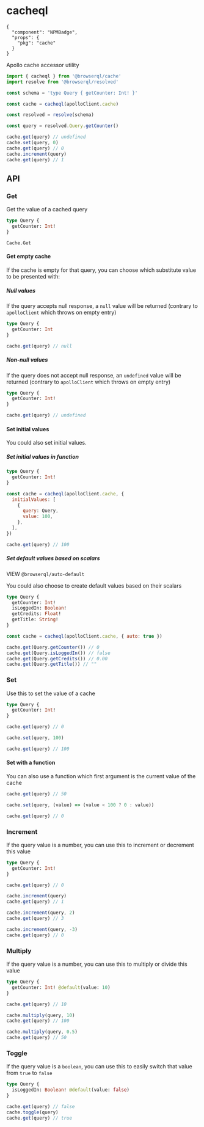 # cacheql

```component
{
  "component": "NPMBadge",
  "props": {
    "pkg": "cache"
  }
}
```

Apollo cache accessor utility

```javascript
import { cacheql } from '@browserql/cache'
import resolve from '@browserql/resolved'

const schema = 'type Query { getCounter: Int! }'

const cache = cacheql(apolloClient.cache)

const resolved = resolve(schema)

const query = resolved.Query.getCounter()

cache.get(query) // undefined
cache.set(query, 0)
cache.get(query) // 0
cache.increment(query)
cache.get(query) // 1
```

## API

### Get

Get the value of a cached query

```graphql
type Query {
  getCounter: Int!
}
```

```snapshot
Cache.Get
```

#### Get empty cache

If the cache is empty for that query, you can choose which substitute value to be presented with:

##### Null values

If the query accepts null response, a `null` value will be returned (contrary to `apolloClient` which throws on empty entry)

```graphql
type Query {
  getCounter: Int
}
```

```javascript
cache.get(query) // null
```

##### Non-null values

If the query does not accept null response, an `undefined` value will be returned (contrary to `apolloClient` which throws on empty entry)

```graphql
type Query {
  getCounter: Int!
}
```

```javascript
cache.get(query) // undefined
```

#### Set initial values

You could also set initial values.

##### Set initial values in function

```graphql
type Query {
  getCounter: Int!
}
```

```javascript
const cache = cacheql(apolloClient.cache, {
  initialValues: [
    {
      query: Query,
      value: 100,
    },
  ],
})

cache.get(query) // 100
```

##### Set default values based on scalars

VIEW `@browserql/auto-default`

You could also choose to create default values based on their scalars

```graphql
type Query {
  getCounter: Int!
  isLoggedIn: Boolean!
  getCredits: Float!
  getTitle: String!
}
```

```javascript
const cache = cacheql(apolloClient.cache, { auto: true })

cache.get(Query.getCounter()) // 0
cache.get(Query.isLoggedIn()) // false
cache.get(Query.getCredits()) // 0.00
cache.get(Query.getTitle()) // ""
```

### Set

Use this to set the value of a cache

```graphql
type Query {
  getCounter: Int!
}
```

```javascript
cache.get(query) // 0

cache.set(query, 100)

cache.get(query) // 100
```

#### Set with a function

You can also use a function which first argument is the current value of the cache

```javascript
cache.get(query) // 50

cache.set(query, (value) => (value < 100 ? 0 : value))

cache.get(query) // 0
```

### Increment

If the query value is a number, you can use this to increment or decrement this value

```graphql
type Query {
  getCounter: Int!
}
```

```javascript
cache.get(query) // 0

cache.increment(query)
cache.get(query) // 1

cache.increment(query, 2)
cache.get(query) // 3

cache.increment(query, -3)
cache.get(query) // 0
```

### Multiply

If the query value is a number, you can use this to multiply or divide this value

```graphql
type Query {
  getCounter: Int! @default(value: 10)
}
```

```javascript
cache.get(query) // 10

cache.multiply(query, 10)
cache.get(query) // 100

cache.multiply(query, 0.5)
cache.get(query) // 50
```

### Toggle

If the query value is a `boolean`, you can use this to easily switch that value from `true` to `false`

```graphql
type Query {
  isLoggedIn: Boolean! @default(value: false)
}
```

```javascript
cache.get(query) // false
cache.toggle(query)
cache.get(query) // true
```
